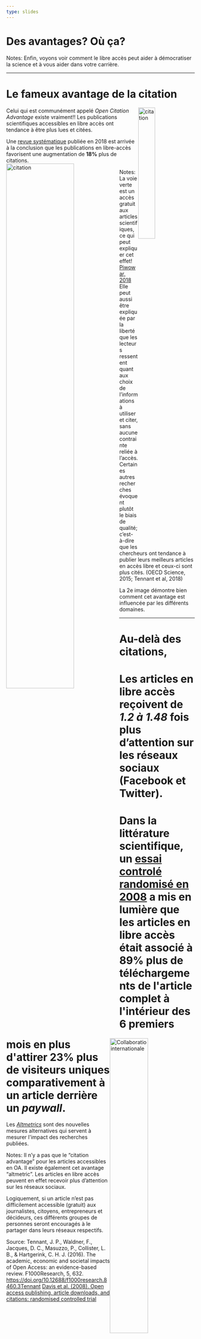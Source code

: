 ```yaml
---
type: slides
---
```

<!-- .slide: data-background="oa_2.png" data-background-size="contain" style="color:black" data-transition="zoom" -->

# Des avantages? Où ça?

Notes: Enfin, voyons voir comment le libre accès peut aider à démocratiser la science et à vous aider dans votre carrière.

---
# Le fameux avantage de la citation
<img src="oa_8.png" alt="citation" width="30%" style="float: right">

Celui qui est communément appelé *Open Citation Advantage* existe vraiment!! Les publications scientifiques accessibles en libre accès ont tendance à être plus lues et citées.

Une [revue systématique](https://doi.org/10.7717/peerj.4375) publiée en 2018 est arrivée à la conclusion que les publications en libre-accès favorisent une augmentation de **18%** plus de citations.
<img src="oa_7.jpg" alt="citation" width="60%" style="float: left">

Notes: La voie verte est un accès gratuit aux articles scientifiques, ce qui peut expliquer cet effet! [Piwowar, 2018]((https://doi.org/10.7717/peerj.4375)) Elle peut aussi être expliquée par la liberté que les lecteurs ressentent quant aux choix de l’informations à utiliser et citer, sans aucune contrainte reliée à l’accès. Certaines autres recherches évoquent plutôt le biais de qualité; c’est-à-dire que les chercheurs ont tendance à publier leurs meilleurs articles en accès libre et ceux-ci sont plus cités. (OECD Science, 2015; Tennant et al, 2018)


La 2e image démontre bien comment cet avantage est influencée par les différents domaines.

---
<img src="oa_10.png" alt="Collaboratio internationale" width="45%" style="float: right">

# Au-delà des citations,

# Les articles en libre accès reçoivent de *1.2 à 1.48* fois plus d’attention sur les réseaux sociaux (Facebook et Twitter).

# Dans la littérature scientifique, un [essai controlé randomisé en 2008](https://www.bmj.com/content/337/bmj.a568) a mis en lumière que les articles en libre accès était associé à 89% plus de téléchargements de l'article complet à l'intérieur des 6 premiers mois en plus d'attirer 23% plus de visiteurs uniques comparativement à un article derrière un *paywall*.

Les [*Altmetrics*](https://www.altmetric.com/) sont des nouvelles mesures alternatives qui servent à mesurer l'impact des recherches publiées.

Notes: Il n’y a pas que le “citation advantage” pour les articles accessibles en OA. Il existe également cet avantage “altmetric”. Les articles en libre accès peuvent en effet recevoir plus d’attention sur les réseaux sociaux.

Logiquement, si un article n’est pas difficilement accessible (gratuit) aux journalistes, citoyens, entrepreneurs et décideurs, ces différents groupes de personnes seront encouragés à le partager dans leurs réseaux respectifs.

Source: Tennant, J. P., Waldner, F., Jacques, D. C., Masuzzo, P., Collister, L. B., & Hartgerink, C. H. J. (2016). The academic, economic and societal impacts of Open Access: an evidence-based review. F1000Research, 5, 632. https://doi.org/10.12688/f1000research.8460.3Tennant
[Davis et al. (2008). Open access publishing, article downloads, and citations: randomised controlled trial](https://www.bmj.com/content/337/bmj.a568)

<a href="https://www.altmetric.com/"><img src="altmetrics.png" alt="Altmetrics" width="100%" style=""></a>

---

# Collaboration internationale

<p style="font-size: 3rem; font-style: italic; text-align: left"> <b>56%</b> des institutions médicales dans les pays à faible revenu ne sont membre d’aucun journal scientifique (OECD Science, 2015)</p>

<img src="oa_9.png" alt="Collaboratio internationale" width="45%" style="float: right">

En réponse à ce faible pourcentage, une initiative telle que **Research4Life** a été créée (OECD Science, 2015; Tennant et al, 2018; )
C’est une plateforme donnant accès à du contenu académique en ligne gratuit ou à faible coût à des pays en développement afin de réduire le “knowledge gap” entre ces pays et les pays à haut revenu.

Notes: Étant donné que la communauté scientifique des pays à faible revenu dispose de moins de capacité financières et humaines pour entreprendre des collecte de données importantes, l’OA est important. Le libre accès leur permettrait de réutiliser les données afin contribuer à la science (OECD Science, 2015). Une étude de Evans & Reimer (2009) rapporte que l’OA a eu un effet plus important dans les pays en développement de l’hémisphère Sud par rapport aux pays à haut revenu des hémisphères Nord et Ouest.

De plus, les défis mondiaux demandent des actions internationales coordonnées. OS et OA peuvent promouvoir les efforts collaboratifs et un transfert de connaissances plus rapide pour une meilleure compréhension de défis mondiaux et aider à identifier des solutions (OECD Science, 2015)

Sources:
[Making open science a reality - OECD](https://doi.org/10.1787/5jrs2f963zs1-en)

[Research4life](https://www.research4life.org/about/)

[Tennant, J. P., Waldner, F., Jacques, D. C., Masuzzo, P., Collister, L. B., & Hartgerink, C. H. J. (2016). The academic, economic and societal impacts of Open Access: an evidence-based review. F1000Research, 5, 632.](https://doi.org/10.12688/f1000research.8460.3Tennant)

[Evans, J. A., & Reimer, J. (2009). Open access and global participation in science. Science, 323(5917), 1025‑1025.](https://doi.org/10.1126/science.1154562)

---

# Stimule l'innovation

En augmentant l’accès aux résultats de recherches, ces données peuvent être utiliser et réutiliser par le grand public et les entreprises

<img src="oa_11.png" alt="" width="35%" style="float: right">

Cela peut les motiver à innover en se basant sur les données probantes et par le fait même stimuler l’économie locale et globale.

Notes: Il n’y a pas que le milieu académique qui désire avoir accès à la recherche, **40%** des utilisateurs de la base de données PubMed sont des citoyens du grand public (OECD Science, 2015)

Étant donné que les fonds publics financent les recherches scientifiques, ce grand public devrait avoir accès aux résultats de leur investissement. Cela peut mener à une volonté de leur part de s’impliquer dans différents projet de recherche.


Sources:
[Making open science a reality - OECD](https://doi.org/10.1787/5jrs2f963zs1-en)

[Tennant, J. P., Waldner, F., Jacques, D. C., Masuzzo, P., Collister, L. B., & Hartgerink, C. H. J. (2016). The academic, economic and societal impacts of Open Access: an evidence-based review. F1000Research, 5, 632.](https://doi.org/10.12688/f1000research.8460.3Tennant)

---

# Exemple concret du ralentissement de la science

Si seulement les recherches sur l'Ebola menées au Liberia dans les années 1980 avaient toujours été en libre accès, nous aurions peut-être pu éviter la récente crise de 2014 selon [certains](https://doi.org/10.1186/s12961-017-0235-3).

La publication en libre accès peut permettre un accès accru à la recherche en santé mondiale, évitant ainsi des catastrophes. Ce graphique démontre quels types d'articles sont citées par les pays divisés en fonction de leur revenu.

<img src="oa_citing.jpg" alt="Citing GHS" width="100%" style="float: center">

Notes: Une chose est certaine, le libre accès facilite le transfert des connaissances en ne limitant pas l'accès au savoir.
Le libre accès permet également de résoudre des problème hors de son champs d’expertise (Lakhani et al., 2007)
Plus large, l'Open Science peut réduire les délais dans la réutilisation des résultats scientifiques.

L’OS et l’OA peuvent améliorer l’efficacité et productivité en science en:

→ réduisant la duplication (Kowalczyk and Shankar, 2010)

→ permettant plus de recherches avec les mêmes données (groover, 2009)

L’OA permet la vérification des résultats scientifiques et la re-analyse des données pour différents objectifs (Brase et al., 2009; Piwowar and Chapman, 2008).

Murray et al (2009) ont constaté que l’OA encouragent l’établissement de nouvelles directions de recherche et donc incitent à effectuer des recherches supplémentaires

---

Plusieurs d'autres avantages existent...

Ce vidéo présente bien les 3 principaux avantages en faveur du libre accès!

<iframe width="80%" height="80%" src="https://www.youtube.com/embed/VDLr0HJ5j7s" frameborder="0" allow="accelerometer; autoplay; encrypted-media; gyroscope; picture-in-picture" allowfullscreen></iframe>

---

# Es-tu convaincu.e?

Notes: Une autre petite question à répondre avant de passer à la prochaine section sur les différents types de libre accès!
